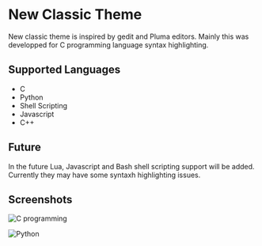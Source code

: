 # New Classic Theme

New classic theme is inspired by gedit and Pluma editors. Mainly this was developped for C programming language syntax highlighting.

## Supported Languages

* C
* Python
* Shell Scripting
* Javascript
* C++

## Future

In the future Lua, Javascript and Bash shell scripting support will be added. Currently they may have some syntaxh highlighting issues.

## Screenshots

![C programming](./images/C_programming.png)

![Python](./images/python_language.png)
